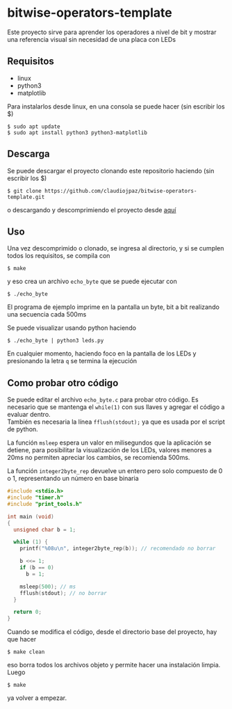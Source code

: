 # bitwise-operators-template

Este proyecto sirve para aprender los operadores a nivel de bit y mostrar una referencia visual sin necesidad de una placa con LEDs

## Requisitos

* linux
* python3
* matplotlib


Para instalarlos desde linux, en una consola se puede hacer (sin escribir los $)
```
$ sudo apt update
$ sudo apt install python3 python3-matplotlib
```

## Descarga

Se puede descargar el proyecto clonando este repositorio haciendo (sin escribir los $)

```
$ git clone https://github.com/claudiojpaz/bitwise-operators-template.git
```

o descargando y descomprimiendo el proyecto desde [aquí][master]

[master]: https://github.com/claudiojpaz/bitwise-operators-template/archive/master.zip

## Uso

Una vez descomprimido o clonado, se ingresa al directorio, y si se cumplen todos los requisitos, se compila con
```
$ make
```
y eso crea un archivo `echo_byte` que se puede ejecutar con
```
$ ./echo_byte
```
El programa de ejemplo imprime en la pantalla un byte, bit a bit realizando una secuencia cada 500ms

Se puede visualizar usando python haciendo

```
$ ./echo_byte | python3 leds.py
```

En cualquier momento, haciendo foco en la pantalla de los LEDs y presionando la letra `q` se termina la ejecución

## Como probar otro código

Se puede editar el archivo `echo_byte.c` para probar otro código. Es necesario que se mantenga el `while(1)` con sus llaves y agregar el código a evaluar dentro.  
También es necesaria la línea `fflush(stdout);` ya que es usada por el script de python.  

La función `msleep` espera un valor en milisegundos que la aplicación se detiene, para posibilitar la visualización de los LEDs, valores menores a 20ms no permiten apreciar los cambios, se recomienda 500ms.

La función `integer2byte_rep` devuelve un entero pero solo compuesto de 0 o 1, representando un número en base binaria

```C class: lineNo
#include <stdio.h>
#include "timer.h"
#include "print_tools.h"

int main (void)
{
  unsigned char b = 1;

  while (1) {
    printf("%08u\n", integer2byte_rep(b)); // recomendado no borrar

    b <<= 1;
    if (b == 0)
      b = 1;

    msleep(500); // ms
    fflush(stdout); // no borrar
  }

  return 0;
}
```

Cuando se modifica el código, desde el directorio base del proyecto, hay que hacer
```
$ make clean
```
eso borra todos los archivos objeto y permite hacer una instalación limpia. Luego

```
$ make
```

ya volver a empezar.
